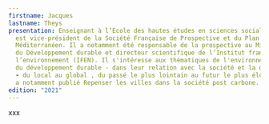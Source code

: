 ```yaml
---
firstname: Jacques
lastname: Theys 
presentation: Enseignant à l’École des hautes études en sciences sociales, Il
  est vice-président de la Société Française de Prospective et du Plan Bleu
  Méditerranéen. Il a notamment été responsable de la prospective au Ministère
  du Développement durable et directeur scientifique de l’Institut français de
  l’environnement (IFEN). Il s'intéresse aux thématiques de l'environnement et
  du développement durable - dans leur relation avec la société et la démocratie
  - du local au global , du passé le plus lointain au futur le plus éloigné. Il
  a notamment publié Repenser les villes dans la société post carbone.
edition: "2021"
---
```

xxx